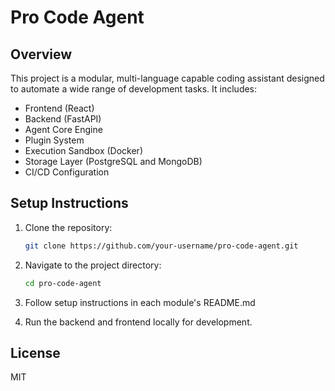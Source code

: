 
# Pro Code Agent

## Overview
This project is a modular, multi-language capable coding assistant designed to automate a wide range of development tasks. It includes:

- Frontend (React)
- Backend (FastAPI)
- Agent Core Engine
- Plugin System
- Execution Sandbox (Docker)
- Storage Layer (PostgreSQL and MongoDB)
- CI/CD Configuration

## Setup Instructions

1. Clone the repository:
   ```bash
   git clone https://github.com/your-username/pro-code-agent.git
   ```

2. Navigate to the project directory:
   ```bash
   cd pro-code-agent
   ```

3. Follow setup instructions in each module's README.md

4. Run the backend and frontend locally for development.

## License
MIT
